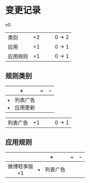 # 变更记录

v0

||||||
|-|:-:|:-:|:-:|:-:|
|类别|+2|||0 -> 2|
|应用|+1|||0 -> 1|
|应用规则|+1|||0 -> 1|

## 规则类别

|+|~|-|
|-|-|-|
|<li>列表广告<li>应用更新|||

||||||
|-|:-:|:-:|:-:|:-:|
|列表广告|+1|||0 -> 1|

## 应用规则

||+|~|-|
|:-:|-|-|-|
|微博轻享版<br>+1|<li>列表广告|||
